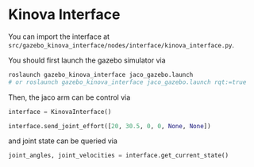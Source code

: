 # Kinova Interface

You can import the interface at `src/gazebo_kinova_interface/nodes/interface/kinova_interface.py`. 

You should first launch the gazebo simulator via
```sh
roslaunch gazebo_kinova_interface jaco_gazebo.launch
# or roslaunch gazebo_kinova_interface jaco_gazebo.launch rqt:=true
```

Then, the jaco arm can be control via
```python
interface = KinovaInterface()

interface.send_joint_effort([20, 30.5, 0, 0, None, None])
```
and joint state can be queried via
```python
joint_angles, joint_velocities = interface.get_current_state()
```

